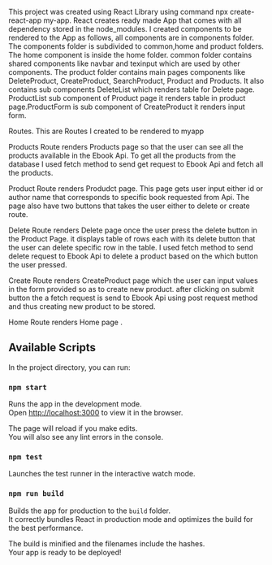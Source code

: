 This project was created using React Library  using command npx create-react-app my-app.
React creates ready made App that comes with all dependency stored in the node_modules.
I created components to be rendered to the App as follows, all components are in components folder.
The components folder is subdivided to common,home and product folders. The home component is inside the home folder.
common folder contains shared components like navbar and texinput which are used by other components. The product folder contains main pages components like DeleteProduct, CreateProduct, SearchProduct, Product and Products. It also contains sub components DeleteList which renders table for Delete page. ProductList sub component of Product page it renders table in product page.ProductForm is sub component of CreateProduct it renders input form. 

Routes.
This are Routes I created to be rendered to myapp 
         <Switch>
          <Route path="/products" component={ProductPage} />
          <Route path="/product/" component={SearchProductPage} />
          <Route path="/delete" component={DeleteProductPage} />
          <Route path="/create" component={CreateProductPage} />
          <Route path="/" component={HomePage} />
        </Switch>

Products Route renders Products page so that the user can see all the products available in the Ebook Api.
To get all the products from the database I used fetch method to send get request to Ebook Api and fetch all the products.

Product Route renders Produdct page. This page gets user input either id or author name that corresponds to specific book requested from Api. The page also have two buttons that takes the user either to delete or create route.

Delete Route renders Delete page once the user press the delete button in the Product Page.  it displays table of rows each with its delete button that the user can delete specific row in the table. I used fetch method to send delete request to Ebook Api to delete a product based on the which button the user pressed.

Create Route renders CreateProduct page which the user can input values in the form provided so as to create new product. after clicking on submit button the a fetch request is send to Ebook Api using post request method and thus creating new product to be stored.

Home Route renders Home page .


## Available Scripts

In the project directory, you can run:

### `npm start`

Runs the app in the development mode.<br />
Open [http://localhost:3000](http://localhost:3000) to view it in the browser.

The page will reload if you make edits.<br />
You will also see any lint errors in the console.

### `npm test`

Launches the test runner in the interactive watch mode.<br />


### `npm run build`

Builds the app for production to the `build` folder.<br />
It correctly bundles React in production mode and optimizes the build for the best performance.

The build is minified and the filenames include the hashes.<br />
Your app is ready to be deployed!



